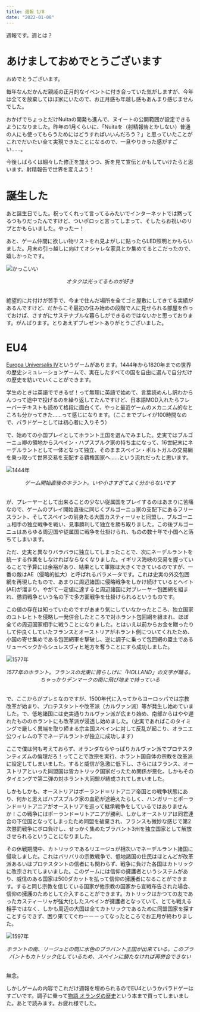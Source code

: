 ```yaml
---
title: 週報 1/8
date: "2022-01-08"
---
```


週報です。週とは？

# あけましておめでとうございます

おめでとうございます。

毎年なんだかんだ親戚の正月的なイベントに付き合っていた気がしますが、今年は全てを放棄してほぼ家にいたので、お正月感も年越し感もあんまり感じませんでした。

おかげでちょっとだけNuitaの開発も進んで、ヌイートの公開範囲が設定できるようになりました。昨年の1月くらいに、「Nuitaを（射精報告とかしない）普通の人にも使ってもらうためにはどうすればいいんだろう？」と思っていたことがこれでだいたい全て実現できたことになるので、一旦やりきった感がすごい……。

今後しばらくは細々した修正を加えつつ、折を見て宣伝とかもしていけたらと思います。射精報告で世界を変えよう！

# 誕生した

あと誕生日でした。祝ってくれって言ってるみたいでインターネットでは黙ってるつもりだったんですけど、ついポロッと言ってしまって、そしたらお祝いのリプとかもらいました。やったー！

あと、ゲーム仲間に欲しい物リストをれ見よがしに貼ったらLED照明とかもらいました。月末の引っ越しに向けてオシャレな家具とか集めてるとこだったので、嬉しかったです。

![かっこいい](../../assets/220108/led.png)

<center><i>オタクは光ってるものが好き</i></center>

<br>

絶望的に片付けが苦手で、今まで住んだ場所を全てゴミ屋敷にしてきてる実績があるんですけど、だからこそ最初の住み始めの段階で人に見せられる部屋を作っておけば、さすがにサステナブルな暮らしができるのではないかと思っております。がんばります。とりあえずプレゼントありがとうございました。

# EU4

[Europa Universalis IV](https://store.steampowered.com/app/236850/Europa_Universalis_IV/?l=japanese)というゲームがあります。1444年から1820年までの世界の歴史シミュレーションゲームで、実在したすべての国を自由に選んで自分だけの歴史を紡いでいくことができます。

学生のときは英語でできるぜ！って無理に英語で始めて、言葉読めんし訳わからんつって途中で投げるのを繰り返してたんですけど、日本語MOD入れたらフレーバーテキストも読めて格段に面白くて、やっと最近ゲームのメカニズム的なところも分かってきた……って感じになります。（ここまでプレイが100時間なので、パラドゲーとしては初心者に入りそう）

で、始めての小国プレイとしてホラント王国を選んでみました。史実ではブルゴーニュ卿の領地からスペイン・ハプスブルク家の持ち主になって、16世紀末にネーデルラントとして一体となって独立、そのままスペイン・ポルトガルの交易網を乗っ取って世界交易を支配する覇権国家へ……という流れだったと思います。

![1444年](../../assets/220108/1444.jpeg)

<center><i>ゲーム開始直後のホラント。いや小さすぎてよく分からないです</i></center>

<br>

が、プレーヤーとして出来ることの少ない従属国をプレイするのはあまりに苦痛なので、ゲームのプレイ開始直後に同じくブルゴーニュ家の支配下にあるフリースラント、そしてスペインの前身たる大国カスティーリャと同盟し、ブルゴーニュ相手の独立戦争を戦い、見事勝利して独立を勝ち取りました。この後ブルゴーニュはあらゆる周辺国や従属国に戦争を仕掛けられ、ものの数十年で小国へと落ちてしまいます。

ただ、史実と異なりバラバラに独立してしまったことで、次にネーデルラントを統一する作業をしなければならなくなりました。イギリス海峡の交易を握っていることで予算には余裕があり、結果として軍隊は大きくできているのですが、一番の敵はAE（侵略的拡大）と呼ばれるパラメータです。これは史実の外交包囲網を再現したもので、あまりに周辺諸国に侵略戦争をしかけ続けているとヘイト(AE)が溜まり、やがて一定値に達すると周辺諸国に対プレーヤー包囲網を組まれ、懲罰戦争という名の下で多方面戦争を仕掛けられるというものです。

この値の存在は知っていたのですがあまり気にしていなかったところ、独立国家のユトレヒトを侵略し一発併合したところで対ホラント包囲網を組まれ、ほぼ全ての周辺国家相手に戦うことになりました。とはいえ以前からお金を贈ったりして仲良くしていたフランスとオーストリアがホラント側についてくれたため、小国の寄せ集めである包囲網軍を撃破し、逆に調子に乗って包囲網の盟主であるリューベックからシュレスヴィヒ地方を奪うことにすら成功しました。

![1577年](../../assets/220108/1577.jpeg)
<center><i>1577年のホラント。フランスの北東に誇らしげに「HOLLAND」の文字が踊る。ちゃっかりデンマークの南に飛び地まで持っている</i></center>

<br>

で、ここからがプレミなのですが、1500年代に入ってからヨーロッパでは宗教改革が始まり、プロテスタントや改革派（カルヴァン派）等が発生し始めていました。で、低地諸国には史実通りカルヴァン派が広まり始め、南部からはやや遅れたもののホラントにも改革派が浸透し始めました。（史実であればこのタイミングで厳しく異端を取り締まる宗主国スペインに対して反乱が起こり、オラニエ公ウィレムの下でネーデルラントが独立に成功します）

ここで僕は何も考えておらず、オランダならやっぱりカルヴァン派でプロテスタンティズムの倫理だろ！ってことで改宗を実行、ホラント国自体の宗教を改革派に設定してしまいました。すると威信が急激に低下し、さらにはフランス、オーストリアといった同盟国は皆カトリック国家だったため関係が悪化、しかもそのタイミングで第二弾の対ホラント大同盟が結成されてしまいました。

しかもしかも、オーストリアはポーランド＝リトアニア帝国との戦争状態にあり、何かと思えばハプスブルク家の血筋が途絶えたらしく、ハンガリーとポーランド＝リトアニアがオーストリアを巡って継承戦争をしているではありませんか！この戦争にはポーランド＝リトアニアが勝利、しかしオーストリアは同君連合の下位国となってしまったため同盟を破棄され、フランスも微妙な感じで第2次懲罰戦争にボロ負けし、せっかく集めたブラバント3州を独立国家として解放させられるということになりました。

その休戦期間中、カトリックであるリエージュが相次いでネーデルラント諸国に侵攻しました。これはバリバリの宗教戦争で、低地諸国の住民はほとんどが改革派あるいはプロテスタントの信者にも関わらず、戦争に負けた各国はカトリックに改宗されてしまいました。このゲームには信仰の擁護者というシステムがあり、威信のある国家は500ダカットを払って信仰の擁護者になることができます。すると同じ宗教を信じている国家が他宗教の国家から宣戦布告された場合、信仰の擁護のためとして介入することができます。カトリックはかつての友であったカスティーリャが強大化したスペインが擁護者となっていて、とても戦える相手ではなく、しかも周辺の大国は全てカトリックであるために同盟国家を探すことすらできず、困り果ててぐわーーーってなったところでお正月が終わりました。

![1597年](../../assets/220108/1597.jpeg)

<center><i>ホラントの南、リージュとの間に水色のブラバント王国が出来ている。このブラバントもカトリック化しているため、スペインに勝たなければ再併合できない</i></center>

<br>

無念。

しかしゲームの内容でこれだけ週報を埋められるのでEU4というかパラドゲーはすごいです。調子に乗って[物語 オランダの歴史](https://www.amazon.co.jp/dp/B07FDTV5SP)という本まで買ってしまいました。あとで読みます。お疲れ様でした。
